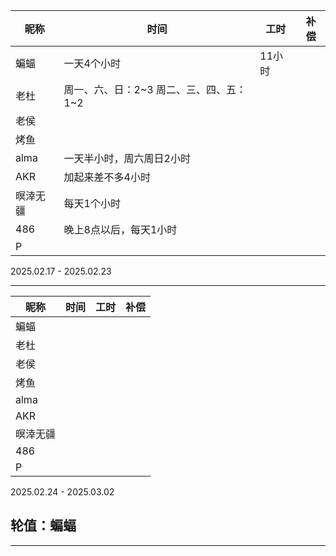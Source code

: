 | 昵称     | 时间 | 工时 | 补偿 |
| -------- | ---- | ---- | ---- |
| 蝙蝠     |   一天4个小时   |   11小时   |      |
| 老杜     |  周一、六、日：2~3 周二、三、四、五：1~2    |      |      |
| 老侯     |      |      |      |
| 烤鱼     |      |      |      |
| alma     |   一天半小时，周六周日2小时   |      |      |
| AKR      |   加起来差不多4小时   |      |      |
| 暝涬无疆 |  每天1个小时    |      |      |
| 486      |   晚上8点以后，每天1小时   |      |      |
| P        |      |      |      |

2025.02.17 - 2025.02.23

---



| 昵称     | 时间 | 工时 | 补偿 |
| -------- | ---- | ---- | ---- |
| 蝙蝠     |      |      |      |
| 老杜     |      |      |      |
| 老侯     |      |      |      |
| 烤鱼     |      |      |      |
| alma     |      |      |      |
| AKR      |      |      |      |
| 暝涬无疆 |      |      |      |
| 486      |      |      |      |
| P        |      |      |      |

2025.02.24 - 2025.03.02

## 轮值：蝙蝠

---


